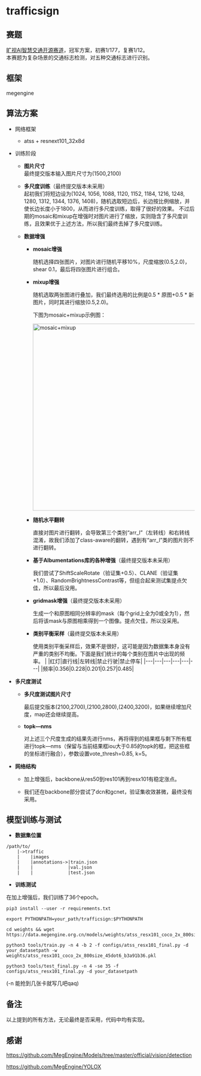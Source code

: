 # trafficsign
## 赛题
[旷视AI智慧交通开源赛道](https://studio.brainpp.com/competition/4?name=%E6%97%B7%E8%A7%86AI%E6%99%BA%E6%85%A7%E4%BA%A4%E9%80%9A%E5%BC%80%E6%BA%90%E8%B5%9B%E9%81%93&tab=overview)，冠军方案，初赛1/177，复赛1/12。    
本赛题为复杂场景的交通标志检测，对五种交通标志进行识别。
## 框架
megengine
## 算法方案
- 网络框架
  - atss + resnext101_32x8d
    
- 训练阶段
    
  - **图片尺寸**  
    最终提交版本输入图片尺寸为(1500,2100)
      
  - **多尺度训练**（最终提交版本未采用）  
    起初我们将短边设为(1024, 1056, 1088, 1120, 1152, 1184, 1216, 1248, 1280, 1312, 1344, 1376, 1408)，随机选取短边后，长边按比例缩放，并使长边长度小于1800，从而进行多尺度训练，取得了很好的效果。
    不过后期的mosaic和mixup在增强时对图片进行了缩放，实则隐含了多尺度训练，且效果优于上述方法，所以我们最终去掉了多尺度训练。  
      
  - **数据增强**
    - **mosaic增强**
      
      随机选择四张图片，对图片进行随机平移10%，尺度缩放(0.5,2.0)，shear 0.1，最后将四张图片进行组合。  
        
    - **mixup增强**
      
      随机选取两张图进行叠加，我们最终选用的比例是0.5 * 原图+0.5 * 新图片，同时其进行缩放(0.5,2.0)。  
      
      下图为mosaic+mixup示例图：
      
      <img src="https://github.com/Molly6/trafficsign/blob/main/mosaic%2Bmixup.jpg" width="500"  alt="mosaic+mixup"/><br/>
      
    - **随机水平翻转**
      
      直接对图片进行翻转，会导致第三个类别“arr_l”（左转线）和右转线混淆，故我们添加了class-aware的翻转，遇到有“arr_l”类的图片则不进行翻转。  
        
    - **基于Albumentations库的各种增强**（最终提交版本未采用）
      
      我们尝试了ShiftScaleRotate（验证集+0.5）、CLANE（验证集+1.0）、RandomBrightnessContrast等，但组合起来测试集提点欠佳，所以最后没用。  
        
    - **gridmask增强**（最终提交版本未采用）
      
      生成一个和原图相同分辨率的mask（每个grid上全为0或全为1），然后将该mask与原图相乘得到一个图像。提点欠佳，所以没采用。  
        
    - **类别平衡采样**（最终提交版本未采用）
        
      使用类别平衡采样后，效果不是很好，这可能是因为数据集本身没有严重的类别不均衡。下面是我们统计的每个类别在图片中出现的频率。
      | |红灯|直行线|左转线|禁止行驶|禁止停车|
      |---|---|---|---|---|---|
      |频率|0.356|0.228|0.201|0.257|0.485|
    
 - **多尺度测试**
   - **多尺度测试图片尺寸**
   
       最后提交版本(2100,2700),(2100,2800),(2400,3200)，如果继续增加尺度，map还会继续提高。
      
   - **topk—nms**
      
      对上述三个尺度生成的结果先进行nms，再将得到的结果框与剩下所有框进行topk—nms（保留与当前结果框iou大于0.85的topk的框，把这些框的坐标进行融合），参数设置vote_thresh=0.85, k=5。
    
      
 - **网络结构** 
   
    - 加上增强后，backbone从res50到res101再到resx101有稳定涨点。
    
    - 我们还在backbone部分尝试了dcn和gcnet，验证集收效甚微，最终没有采用。
    
    
## 模型训练与测试 ##

 - **数据集位置** 
```
/path/to/ 
    |->traffic   
    |    |images     
    |    |annotations->|train.json     
    |    |             |val.json     
    |    |             |test.json      
```
 - **训练测试**
   
 在加上增强后，我们训练了36个epoch。
```
pip3 install --user -r requirements.txt

export PYTHONPATH=your_path/trafficsign:$PYTHONPATH

cd weights && wget https://data.megengine.org.cn/models/weights/atss_resx101_coco_2x_800size_45dot6_b3a91b36.pkl

python3 tools/train.py -n 4 -b 2 -f configs/atss_resx101_final.py -d your_datasetpath -w weights/atss_resx101_coco_2x_800size_45dot6_b3a91b36.pkl

python3 tools/test_final.py -n 4 -se 35 -f configs/atss_resx101_final.py -d your_datasetpath 
```
  (-n 能抢到几张卡就写几吧qaq)
  
## 备注 ##

以上提到的所有方法，无论最终是否采用，代码中均有实现。

## 感谢 ##

https://github.com/MegEngine/Models/tree/master/official/vision/detection

https://github.com/MegEngine/YOLOX

